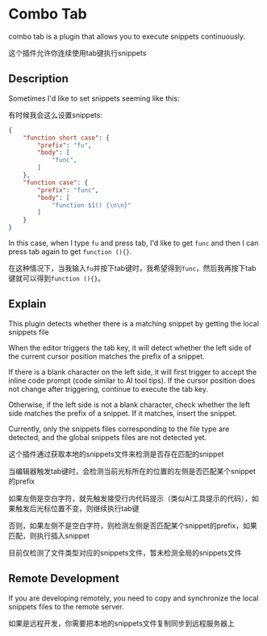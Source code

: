 # Combo Tab

combo tab is a plugin that allows you to execute snippets continuously.

这个插件允许你连续使用tab键执行snippets

## Description

Sometimes I'd like to set snippets seeming like this:

有时候我会这么设置snippets:

```json
{
    "function short case": {
        "prefix": "fu",
        "body": [
            "func",
        ]
    },
    "function case": {
        "prefix": "func",
        "body": [
            "function $1() {\n\n}"
        ]
    }
}
```

In this case, when I type `fu` and press tab, I'd like to get `func` and then I can press tab again to get `function (){}`.

在这种情况下，当我输入`fu`并按下tab键时，我希望得到`func`，然后我再按下tab键就可以得到`function (){}`。

## Explain

This plugin detects whether there is a matching snippet by getting the local snippets file

When the editor triggers the tab key, it will detect whether the left side of the current cursor position matches the prefix of a snippet.

If there is a blank character on the left side, it will first trigger to accept the inline code prompt (code similar to AI tool tips). If the cursor position does not change after triggering, continue to execute the tab key.

Otherwise, if the left side is not a blank character, check whether the left side matches the prefix of a snippet. If it matches, insert the snippet.

Currently, only the snippets files corresponding to the file type are detected, and the global snippets files are not detected yet.

这个插件通过获取本地的snippets文件来检测是否存在匹配的snippet

当编辑器触发tab键时，会检测当前光标所在的位置的左侧是否匹配某个snippet的prefix

如果左侧是空白字符，就先触发接受行内代码提示（类似AI工具提示的代码），如果触发后光标位置不变，则继续执行tab键

否则，如果左侧不是空白字符，则检测左侧是否匹配某个snippet的prefix，如果匹配，则执行插入snippet

目前仅检测了文件类型对应的snippets文件，暂未检测全局的snippets文件

## Remote Development

If you are developing remotely, you need to copy and synchronize the local snippets files to the remote server.

如果是远程开发，你需要把本地的snippets文件复制同步到远程服务器上